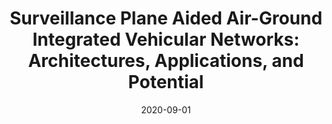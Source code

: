 ---
title: "Surveillance Plane Aided Air-Ground Integrated Vehicular Networks: Architectures, Applications, and Potential"
authors:
- Jinlong Sun
- Fan Liu
- Yuzhi Zhou
- Guan Gui
- Tomoaki Ohtsuki
- Song Guo
- Fumiyuki Adachi

date: "2020-09-01"
doi: "10.1109/MWC.001.2000079"

# Publication type.
# 1 = Conference paper; 2 = Journal article;
# 3 = Preprint Paper; 4 = Report; 5 = Book; 6 = Book section;
# 7 = Thesis; 8 = Patent
publication_types: ["2"]

# Publication name and optional abbreviated publication name.
publication: "*IEEE Wireless Communications*"
publication_short: "MWC"

url_pdf: https://ieeexplore.ieee.org/document/9183798
# url_code: ''
# url_dataset: ''
# url_poster: ''
# url_project: ''
# url_slides: ''
# url_video: ''

---